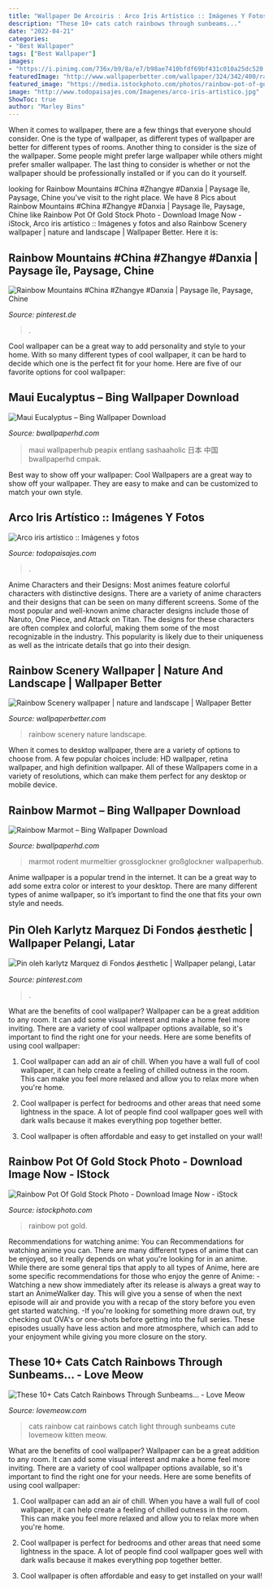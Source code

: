 ```yaml
---
title: "Wallpaper De Arcoiris : Arco Iris Artístico :: Imágenes Y Fotos"
description: "These 10+ cats catch rainbows through sunbeams..."
date: "2022-04-21"
categories:
- "Best Wallpaper"
tags: ["Best Wallpaper"]
images:
- "https://i.pinimg.com/736x/b9/8a/e7/b98ae7410bfdf69bf431c010a25dc520.jpg"
featuredImage: "http://www.wallpaperbetter.com/wallpaper/324/342/400/rainbow-scenery-2K-wallpaper.jpg"
featured_image: "https://media.istockphoto.com/photos/rainbow-pot-of-gold-picture-id984971246?k=6&amp;m=984971246&amp;s=170667a&amp;w=0&amp;h=hONsA6g8QmJ2dTWk3w0u2Chw-ic-OTitiADNE6PQ21Y="
image: "http://www.todopaisajes.com/Imagenes/arco-iris-artistico.jpg"
ShowToc: true
author: "Marley Bins"
---
```



When it comes to wallpaper, there are a few things that everyone should consider. One is the type of wallpaper, as different types of wallpaper are better for different types of rooms. Another thing to consider is the size of the wallpaper. Some people might prefer large wallpaper while others might prefer smaller wallpaper. The last thing to consider is whether or not the wallpaper should be professionally installed or if you can do it yourself.

	

		
looking for Rainbow Mountains #China #Zhangye #Danxia | Paysage île, Paysage, Chine you've visit to the right place. We have 8 Pics about Rainbow Mountains #China #Zhangye #Danxia | Paysage île, Paysage, Chine like Rainbow Pot Of Gold Stock Photo - Download Image Now - iStock, Arco iris artístico :: Imágenes y fotos and also Rainbow Scenery wallpaper | nature and landscape | Wallpaper Better. Here it is:
		
    
## Rainbow Mountains #China #Zhangye #Danxia | Paysage île, Paysage, Chine

<img loading=lazy src="https://i.pinimg.com/736x/b1/9e/e9/b19ee9bd44ef8a1fb5ec3e7a24a694be.jpg" onerror="this.onerror=null;this.src='https://tse2.mm.bing.net/th?id=OIP.iBV9jZKUz5Ofq3vMIlL-zAHaFj&amp;pid=15.1';" alt="Rainbow Mountains #China #Zhangye #Danxia | Paysage île, Paysage, Chine">

_Source: pinterest.de_

>. 

	

Cool wallpaper can be a great way to add personality and style to your home. With so many different types of cool wallpaper, it can be hard to decide which one is the perfect fit for your home. Here are five of our favorite options for cool wallpaper: 

    
## Maui Eucalyptus – Bing Wallpaper Download

<img loading=lazy src="https://www.bwallpaperhd.com/wp-content/uploads/2019/12/MauiEucalyptus.jpg" onerror="this.onerror=null;this.src='https://tse3.mm.bing.net/th?id=OIP.fgd6bYObRZwVWndmLK5WbgHaEK&amp;pid=15.1';" alt="Maui Eucalyptus – Bing Wallpaper Download">

_Source: bwallpaperhd.com_

>maui wallpaperhub peapix entlang sashaaholic 日本 中国 bwallpaperhd cmpak. 

	

Best way to show off your wallpaper:
Cool Wallpapers are a great way to show off your wallpaper. They are easy to make and can be customized to match your own style.

    
## Arco Iris Artístico :: Imágenes Y Fotos

<img loading=lazy src="http://www.todopaisajes.com/Imagenes/arco-iris-artistico.jpg" onerror="this.onerror=null;this.src='https://tse3.mm.bing.net/th?id=OIP.DOiLdus6LCySbZxVifjDYAHaEo&amp;pid=15.1';" alt="Arco iris artístico :: Imágenes y fotos">

_Source: todopaisajes.com_

>. 

	

Anime Characters and their Designs: Most animes feature colorful characters with distinctive designs.
There are a variety of anime characters and their designs that can be seen on many different screens. Some of the most popular and well-known anime character designs include those of Naruto, One Piece, and Attack on Titan. The designs for these characters are often complex and colorful, making them some of the most recognizable in the industry. This popularity is likely due to their uniqueness as well as the intricate details that go into their design.

    
## Rainbow Scenery Wallpaper | Nature And Landscape | Wallpaper Better

<img loading=lazy src="http://www.wallpaperbetter.com/wallpaper/324/342/400/rainbow-scenery-2K-wallpaper.jpg" onerror="this.onerror=null;this.src='https://tse1.mm.bing.net/th?id=OIP.UNtVZA3bNXOGVVA_-XWvWwHaEo&amp;pid=15.1';" alt="Rainbow Scenery wallpaper | nature and landscape | Wallpaper Better">

_Source: wallpaperbetter.com_

>rainbow scenery nature landscape. 

	

When it comes to desktop wallpaper, there are a variety of options to choose from. A few popular choices include: HD wallpaper, retina wallpaper, and high definition wallpaper. All of these Wallpapers come in a variety of resolutions, which can make them perfect for any desktop or mobile device. 

    
## Rainbow Marmot – Bing Wallpaper Download

<img loading=lazy src="https://www.bwallpaperhd.com/wp-content/uploads/2021/02/RainbowMarmot-1024x576.jpg" onerror="this.onerror=null;this.src='https://tse3.mm.bing.net/th?id=OIP.8_Mh_PP-xZLsxvGAACypCgHaEK&amp;pid=15.1';" alt="Rainbow Marmot – Bing Wallpaper Download">

_Source: bwallpaperhd.com_

>marmot rodent murmeltier grossglockner großglockner wallpaperhub. 

	

Anime wallpaper is a popular trend in the internet. It can be a great way to add some extra color or interest to your desktop. There are many different types of anime wallpaper, so it’s important to find the one that fits your own style and needs.

    
## Pin Oleh Karlytz Marquez Di Fondos ⱥesτhetᎥc | Wallpaper Pelangi, Latar

<img loading=lazy src="https://i.pinimg.com/736x/b9/8a/e7/b98ae7410bfdf69bf431c010a25dc520.jpg" onerror="this.onerror=null;this.src='https://tse3.mm.bing.net/th?id=OIP.1FAa8T1I-pOtn24b8lC4egHaLH&amp;pid=15.1';" alt="Pin oleh karlytz Marquez di Fondos ⱥesτhetᎥc | Wallpaper pelangi, Latar">

_Source: pinterest.com_

>. 

	

What are the benefits of cool wallpaper?
Wallpaper can be a great addition to any room. It can add some visual interest and make a home feel more inviting. There are a variety of cool wallpaper options available, so it's important to find the right one for your needs. Here are some benefits of using cool wallpaper: 
1. Cool wallpaper can add an air of chill. When you have a wall full of cool wallpaper, it can help create a feeling of chilled outness in the room. This can make you feel more relaxed and allow you to relax more when you're home. 

2. Cool wallpaper is perfect for bedrooms and other areas that need some lightness in the space. A lot of people find cool wallpaper goes well with dark walls because it makes everything pop together better. 

3. Cool wallpaper is often affordable and easy to get installed on your wall!

    
## Rainbow Pot Of Gold Stock Photo - Download Image Now - IStock

<img loading=lazy src="https://media.istockphoto.com/photos/rainbow-pot-of-gold-picture-id984971246?k=6&amp;m=984971246&amp;s=170667a&amp;w=0&amp;h=hONsA6g8QmJ2dTWk3w0u2Chw-ic-OTitiADNE6PQ21Y=" onerror="this.onerror=null;this.src='https://tse1.mm.bing.net/th?id=OIP._QIJw32Xi_mH5XrtgOzCnQHaE7&amp;pid=15.1';" alt="Rainbow Pot Of Gold Stock Photo - Download Image Now - iStock">

_Source: istockphoto.com_

>rainbow pot gold. 

	

Recommendations for watching anime: You can
Recommendations for watching anime you can. There are many different types of anime that can be enjoyed, so it really depends on what you're looking for in an anime. While there are some general tips that apply to all types of Anime, here are some specific recommendations for those who enjoy the genre of Anime: 
-Watching a new show immediately after its release is always a great way to start an AnimeWalker day. This will give you a sense of when the next episode will air and provide you with a recap of the story before you even get started watching. 
-If you're looking for something more drawn out, try checking out OVA's or one-shots before getting into the full series. These episodes usually have less action and more atmosphere, which can add to your enjoyment while giving you more closure on the story.

    
## These 10+ Cats Catch Rainbows Through Sunbeams... - Love Meow

<img loading=lazy src="https://assets.rbl.ms/9906317/980x.jpg" onerror="this.onerror=null;this.src='https://tse1.mm.bing.net/th?id=OIP.RYzZnltfAqSoS0x44-7EGwHaFj&amp;pid=15.1';" alt="These 10+ Cats Catch Rainbows Through Sunbeams... - Love Meow">

_Source: lovemeow.com_

>cats rainbow cat rainbows catch light through sunbeams cute lovemeow kitten meow. 

	

What are the benefits of cool wallpaper?
Wallpaper can be a great addition to any room. It can add some visual interest and make a home feel more inviting. There are a variety of cool wallpaper options available, so it's important to find the right one for your needs. Here are some benefits of using cool wallpaper: 
1. Cool wallpaper can add an air of chill. When you have a wall full of cool wallpaper, it can help create a feeling of chilled outness in the room. This can make you feel more relaxed and allow you to relax more when you're home. 

2. Cool wallpaper is perfect for bedrooms and other areas that need some lightness in the space. A lot of people find cool wallpaper goes well with dark walls because it makes everything pop together better. 

3. Cool wallpaper is often affordable and easy to get installed on your wall!

